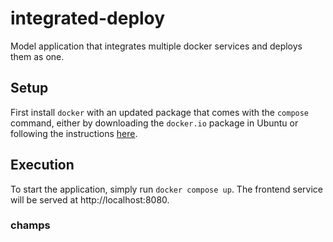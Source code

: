 # integrated-deploy
Model application that integrates multiple docker services and deploys them as one.

## Setup
First install `docker` with an updated package that comes with the `compose` command, either by downloading the `docker.io` package in Ubuntu or following the instructions [here](https://docs.docker.com/compose/install/).

## Execution
To start the application, simply run `docker compose up`. The frontend service will be served at http://localhost:8080.

### champs
